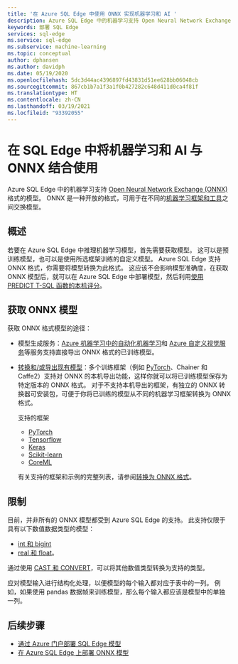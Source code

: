 ```yaml
---
title: '在 Azure SQL Edge 中使用 ONNX 实现机器学习和 AI '
description: Azure SQL Edge 中的机器学习支持 Open Neural Network Exchange (ONNX) 格式的模型。 ONNX 是一种开放的格式，可用于在不同的机器学习框架和工具之间交换模型。
keywords: 部署 SQL Edge
services: sql-edge
ms.service: sql-edge
ms.subservice: machine-learning
ms.topic: conceptual
author: dphansen
ms.author: davidph
ms.date: 05/19/2020
ms.openlocfilehash: 5dc3d44ac4396897fd43831d51ee628bb06048cb
ms.sourcegitcommit: 867cb1b7a1f3a1f0b427282c648d411d0ca4f81f
ms.translationtype: HT
ms.contentlocale: zh-CN
ms.lasthandoff: 03/19/2021
ms.locfileid: "93392055"
---
```

# <a name="machine-learning-and-ai-with-onnx-in-sql-edge"></a>在 SQL Edge 中将机器学习和 AI 与 ONNX 结合使用

Azure SQL Edge 中的机器学习支持 [Open Neural Network Exchange (ONNX)](https://onnx.ai/) 格式的模型。 ONNX 是一种开放的格式，可用于在不同的[机器学习框架和工具](https://onnx.ai/supported-tools)之间交换模型。

## <a name="overview"></a>概述

若要在 Azure SQL Edge 中推理机器学习模型，首先需要获取模型。 这可以是预训练模型，也可以是使用所选框架训练的自定义模型。 Azure SQL Edge 支持 ONNX 格式，你需要将模型转换为此格式。 这应该不会影响模型准确度，在获取 ONNX 模型后，就可以在 Azure SQL Edge 中部署模型，然后利用[使用 PREDICT T-SQL 函数的本机评分](/sql/advanced-analytics/sql-native-scoring/)。

## <a name="get-onnx-models"></a>获取 ONNX 模型

获取 ONNX 格式模型的途径：

- 模型生成服务：[Azure 机器学习中的自动化机器学习](https://github.com/Azure/MachineLearningNotebooks/blob/master/how-to-use-azureml/automated-machine-learning/classification-bank-marketing-all-features/auto-ml-classification-bank-marketing-all-features.ipynb)和 [Azure 自定义视觉服务](../cognitive-services/custom-vision-service/getting-started-build-a-classifier.md)等服务支持直接导出 ONNX 格式的已训练模型。

- [转换和/或导出现有模型](https://github.com/onnx/tutorials#converting-to-onnx-format)：多个训练框架（例如 [PyTorch](https://pytorch.org/docs/stable/onnx.html)、Chainer 和 Caffe2）支持对 ONNX 的本机导出功能，这样你就可以将已训练模型保存为特定版本的 ONNX 格式。 对于不支持本机导出的框架，有独立的 ONNX 转换器可安装包，可便于你将已训练的模型从不同的机器学习框架转换为 ONNX 格式。

     支持的框架
   * [PyTorch](http://pytorch.org/docs/master/onnx.html)
   * [Tensorflow](https://github.com/onnx/tensorflow-onnx)
   * [Keras](https://github.com/onnx/keras-onnx)
   * [Scikit-learn](https://github.com/onnx/sklearn-onnx)
   * [CoreML](https://github.com/onnx/onnxmltools)
    
    有关支持的框架和示例的完整列表，请参阅[转换为 ONNX 格式](https://github.com/onnx/tutorials#converting-to-onnx-format)。

## <a name="limitations"></a>限制

目前，并非所有的 ONNX 模型都受到 Azure SQL Edge 的支持。 此支持仅限于具有以下数值数据类型的模型：

- [int 和 bigint](/sql/t-sql/data-types/int-bigint-smallint-and-tinyint-transact-sql)
- [real 和 float](/sql/t-sql/data-types/float-and-real-transact-sql)。
  
通过使用 [CAST 和 CONVERT](/sql/t-sql/functions/cast-and-convert-transact-sql)，可以将其他数值类型转换为支持的类型。

应对模型输入进行结构化处理，以便模型的每个输入都对应于表中的一列。 例如，如果使用 pandas 数据帧来训练模型，那么每个输入都应该是模型中的单独一列。

## <a name="next-steps"></a>后续步骤

- [通过 Azure 门户部署 SQL Edge 模型](deploy-portal.md)
- [在 Azure SQL Edge 上部署 ONNX 模型](deploy-onnx.md)